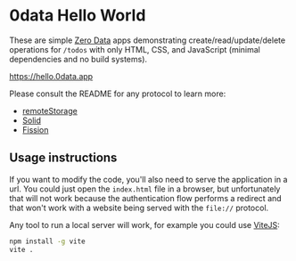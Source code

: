 # 0data Hello World

These are simple <a href="https://0data.app" target="_blank">Zero Data</a> apps demonstrating create/read/update/delete operations for <code>/todos</code> with only HTML, CSS, and JavaScript (minimal dependencies and no build systems).

https://hello.0data.app

Please consult the README for any protocol to learn more:

- [remoteStorage](remotestorage)
- [Solid](solid)
- [Fission](fission)

## Usage instructions

If you want to modify the code, you'll also need to serve the application in a url. You could just open the `index.html` file in a browser, but unfortunately that will not work because the authentication flow performs a redirect and that won't work with a website being served with the `file://` protocol.

Any tool to run a local server will work, for example you could use [ViteJS](https://vitejs.dev/):

```sh
npm install -g vite
vite .
```
